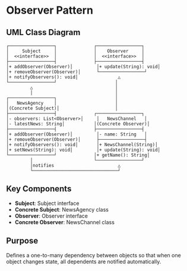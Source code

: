 # Observer Pattern

## UML Class Diagram

```
┌─────────────────┐              ┌─────────────────┐
│     Subject     │              │    Observer     │
│  <<interface>>  │              │  <<interface>>  │
├─────────────────┤              ├─────────────────┤
│+ addObserver(Observer)│         │+ update(String): void│
│+ removeObserver(Observer)│      └─────────────────┘
│+ notifyObservers(): void│               △
└─────────────────┘                      │
         △                               │
         │                               │
┌─────────────────┐                      │
│   NewsAgency    │                      │
│(Concrete Subject)│                     │
├─────────────────┤              ┌─────────────────┐
│- observers: List<Observer>│     │   NewsChannel   │
│- latestNews: String│           │(Concrete Observer)│
├─────────────────┤              ├─────────────────┤
│+ addObserver(Observer)│         │- name: String   │
│+ removeObserver(Observer)│      ├─────────────────┤
│+ notifyObservers(): void│       │+ NewsChannel(String)│
│+ setNews(String): void│         │+ update(String): void│
└─────────────────┘              │+ getName(): String│
         │                       └─────────────────┘
         │notifies                        △
         └────────────────────────────────┘
```

## Key Components
- **Subject**: Subject interface
- **Concrete Subject**: NewsAgency class
- **Observer**: Observer interface  
- **Concrete Observer**: NewsChannel class

## Purpose
Defines a one-to-many dependency between objects so that when one object changes state, all dependents are notified automatically.
